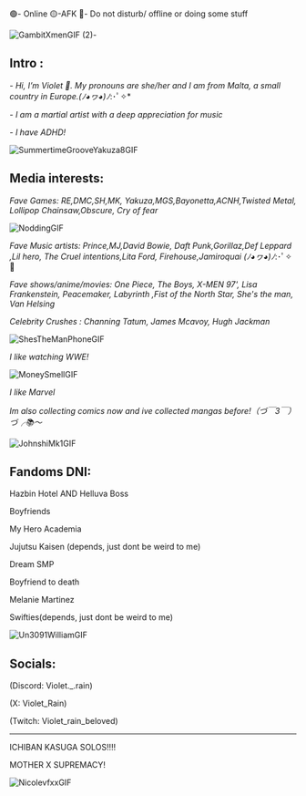 🟢- Online
🟡-AFK
🔴- Do not disturb/ offline or doing some stuff

![GambitXmenGIF (2)](https://github.com/user-attachments/assets/c1c37eb4-e3ec-4d55-9c5e-1ef414eaa2e3)-





Intro :
-------
*- Hi, I’m Violet 💖. My pronouns are she/her and I am from Malta, a small country in Europe.(ﾉ◕ヮ◕)ﾉ*:･ﾟ✧*

*- I am a martial artist with a deep appreciation for music*

*- I have ADHD!*

![SummertimeGrooveYakuza8GIF](https://github.com/user-attachments/assets/2ed1fea6-c756-41a4-9454-be38d664e2c1)





Media interests:
-----------

*Fave Games: RE,DMC,SH,MK,
Yakuza,MGS,Bayonetta,ACNH,Twisted Metal,
Lollipop Chainsaw,Obscure,
Cry of fear*


![NoddingGIF](https://github.com/user-attachments/assets/99726845-50d5-4643-8361-50a4f92bcb9d)



*Fave Music artists: Prince,MJ,David Bowie, Daft Punk,Gorillaz,Def Leppard
,Lil hero, The Cruel intentions,Lita Ford, Firehouse,Jamiroquai
         (ﾉ◕ヮ◕)ﾉ*:･ﾟ✧💖



*Fave shows/anime/movies: One Piece, The Boys, X-MEN 97', Lisa Frankenstein, Peacemaker, Labyrinth
,Fist of the North Star, She's the man, Van Helsing*
 

*Celebrity Crushes : Channing Tatum, James Mcavoy, Hugh Jackman*




![ShesTheManPhoneGIF](https://github.com/user-attachments/assets/0cc0603b-154e-433a-a894-aed8b5d01659)




*I like watching WWE!*

![MoneySmellGIF](https://github.com/user-attachments/assets/2546720c-11c8-4a52-ba14-474aa841a3f1)



 *I like Marvel*
 

*Im also collecting comics now and ive collected mangas before!（づ￣3￣）づ╭📚～*



![JohnshiMk1GIF](https://github.com/user-attachments/assets/a919cba2-29fb-4e65-b93c-79d5835ad1a9)











Fandoms DNI:
-

Hazbin Hotel AND Helluva Boss

Boyfriends

My Hero Academia 

Jujutsu Kaisen (depends, just dont be weird to me)

Dream SMP

Boyfriend to death

Melanie Martinez

Swifties(depends, just dont be weird to me)

![Un3091WilliamGIF](https://github.com/user-attachments/assets/80032902-d4bc-4b0d-b59a-254ad368daa9)


Socials:
----------
(Discord: Violet._.rain)

(X: Violet_Rain)

(Twitch: Violet_rain_beloved)

----------------------------------------------

ICHIBAN KASUGA SOLOS!!!!

MOTHER X SUPREMACY!



![NicolevfxxGIF](https://github.com/user-attachments/assets/69c25ce8-bfca-4fa8-a86d-64f8d26c0a44)






